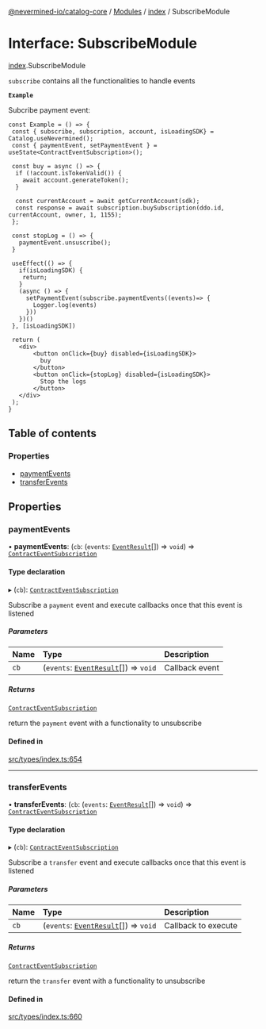 [@nevermined-io/catalog-core](../README.md) / [Modules](../modules.md) / [index](../modules/index.md) / SubscribeModule

# Interface: SubscribeModule

[index](../modules/index.md).SubscribeModule

`subscribe` contains all the functionalities to handle events

**`Example`**

Subcribe payment event:

```tsx
const Example = () => {
 const { subscribe, subscription, account, isLoadingSDK} = Catalog.useNevermined();
 const { paymentEvent, setPaymentEvent } = useState<ContractEventSubscription>();

 const buy = async () => {
  if (!account.isTokenValid()) {
    await account.generateToken();
  }

  const currentAccount = await getCurrentAccount(sdk);
  const response = await subscription.buySubscription(ddo.id, currentAccount, owner, 1, 1155);
 };

 const stopLog = () => {
   paymentEvent.unsuscribe();
 }

 useEffect(() => {
   if(isLoadingSDK) {
    return;
   }
   (async () => {
     setPaymentEvent(subscribe.paymentEvents((events)=> {
       Logger.log(events)
     }))
   })()
 }, [isLoadingSDK])
 
 return (
   <div>
       <button onClick={buy} disabled={isLoadingSDK}>
         buy
       </button>
       <button onClick={stopLog} disabled={isLoadingSDK}>
         Stop the logs
       </button>
   </div>
 );
}
```

## Table of contents

### Properties

- [paymentEvents](index.SubscribeModule.md#paymentevents)
- [transferEvents](index.SubscribeModule.md#transferevents)

## Properties

### paymentEvents

• **paymentEvents**: (`cb`: (`events`: [`EventResult`](../modules/index.md#eventresult)[]) => `void`) => [`ContractEventSubscription`](index.ContractEventSubscription.md)

#### Type declaration

▸ (`cb`): [`ContractEventSubscription`](index.ContractEventSubscription.md)

Subscribe a `payment` event and execute callbacks once that this event is listened

##### Parameters

| Name | Type | Description |
| :------ | :------ | :------ |
| `cb` | (`events`: [`EventResult`](../modules/index.md#eventresult)[]) => `void` | Callback event |

##### Returns

[`ContractEventSubscription`](index.ContractEventSubscription.md)

return the `payment` event with a functionality to unsubscribe

#### Defined in

[src/types/index.ts:654](https://github.com/nevermined-io/components-catalog/blob/098eedb/lib/src/types/index.ts#L654)

___

### transferEvents

• **transferEvents**: (`cb`: (`events`: [`EventResult`](../modules/index.md#eventresult)[]) => `void`) => [`ContractEventSubscription`](index.ContractEventSubscription.md)

#### Type declaration

▸ (`cb`): [`ContractEventSubscription`](index.ContractEventSubscription.md)

Subscribe a `transfer` event and execute callbacks once that this event is listened

##### Parameters

| Name | Type | Description |
| :------ | :------ | :------ |
| `cb` | (`events`: [`EventResult`](../modules/index.md#eventresult)[]) => `void` | Callback to execute |

##### Returns

[`ContractEventSubscription`](index.ContractEventSubscription.md)

return the `transfer` event with a functionality to unsubscribe

#### Defined in

[src/types/index.ts:660](https://github.com/nevermined-io/components-catalog/blob/098eedb/lib/src/types/index.ts#L660)
